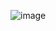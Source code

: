 ![image](https://github.com/romagnanilab/single_cell_analysis/assets/85193902/4825e2f5-6b71-460f-99f3-14ed3299d10d)
